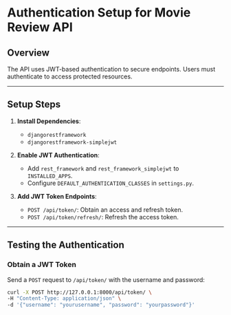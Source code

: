 # Authentication Setup for Movie Review API

## Overview
The API uses JWT-based authentication to secure endpoints. Users must authenticate to access protected resources.

---

## Setup Steps

1. **Install Dependencies**:
   - `djangorestframework`
   - `djangorestframework-simplejwt`

2. **Enable JWT Authentication**:
   - Add `rest_framework` and `rest_framework_simplejwt` to `INSTALLED_APPS`.
   - Configure `DEFAULT_AUTHENTICATION_CLASSES` in `settings.py`.

3. **Add JWT Token Endpoints**:
   - `POST /api/token/`: Obtain an access and refresh token.
   - `POST /api/token/refresh/`: Refresh the access token.

---

## Testing the Authentication

### Obtain a JWT Token
Send a `POST` request to `/api/token/` with the username and password:
```bash
curl -X POST http://127.0.0.1:8000/api/token/ \
-H "Content-Type: application/json" \
-d '{"username": "yourusername", "password": "yourpassword"}'
